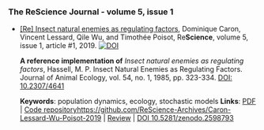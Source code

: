 ### The ReScience Journal - volume 5, issue 1

* [[Re] Insect natural enemies as regulating factors](https://github.com/ReScience-Archives/Caron-Lessard-Wu-Poisot-2019/blob/master/article/Caron-Lessard-Wu-Poisot-2019.pdf), Dominique Caron, Vincent Lessard, Qile Wu, and Timothée Poisot, Re**Science**, volume 5, issue 1, article #1, 2019. [![DOI](https://zenodo.org/badge/DOI/10.5281/zenodo.2598793.svg)](https://doi.org/10.5281/zenodo.2598793)

  **A reference implementation of**
  *Insect natural enemies as regulating factors*,
  Hassell, M. P. Insect Natural Enemies as Regulating Factors. Journal of Animal Ecology, vol. 54, no. 1, 1985, pp. 323-334.
  [DOI: 10.2307/4641](https://doi.org/10.2307/4641)

  **Keywords**: population dynamics, ecology, stochastic models
  **Links**: [PDF](https://github.com/ReScience-Archives/Caron-Lessard-Wu-Poisot-2019/blob/master/article/Caron-Lessard-Wu-Poisot-2019.pdf) |
             [Code repository]()https://github.com/ReScience-Archives/Caron-Lessard-Wu-Poisot-2019 |
             [Review](https://github.com/ReScience/ReScience-submission/pull/50) |
             [DOI 10.5281/zenodo.2598793](https://doi.org/10.5281/zenodo.2598793)

